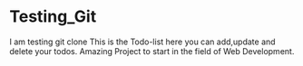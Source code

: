 # Testing_Git
I am testing git clone
This is the Todo-list here you can add,update and delete your todos.
Amazing Project to start in the field of Web Development. 
